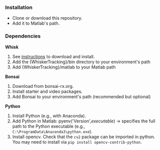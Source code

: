 ### Installation 
* Clone or download this repository.  
* Add it to Matlab's path. 

### Dependencies
**Whisk**
1. See [instructions](https://wiki.janelia.org/wiki/display/MyersLab/Whisker+Tracking) to download and install. 
2. Add the {WhiskerTracking}/bin directory to your environment's path
2. Add {WhiskerTracking}/matlab to your Matlab path

**Bonsai**
1. Download from bonsai-rx.org. 
2. Install starter and video packages. 
3. Add Bonsai to your environment's path (recommended but optional)

**Python** 
1. Install Python (e.g., with Anaconda). 
2. Add Python in Matlab: pyenv('Version',*executable*) -> specifies the full path to the Python executable (e.g., `C:\ProgramData\Anaconda3\python.exe`). 
3. Install opencv. Check that the `cv2` package can be imported in python. You may need to install via `pip install opencv-contrib-python`. 

